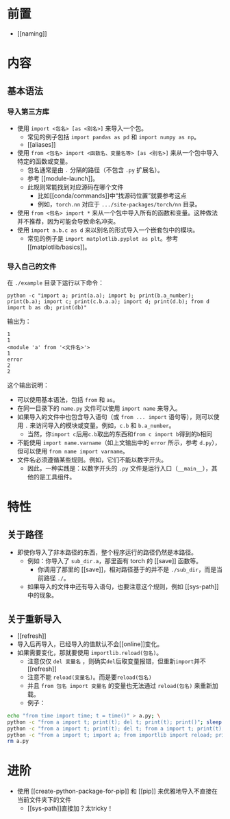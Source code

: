 # 前置
- [[naming]]

# 内容

## 基本语法

### 导入第三方库

- 使用 `import <包名> [as <别名>]` 来导入一个包。
  - 常见的例子包括 `import pandas as pd` 和 `import numpy as np`。
  - [[aliases]]
- 使用 `from <包名> import <函数名、变量名等> [as <别名>]` 来从一个包中导入特定的函数或变量。
  - 包名通常是由 `.` 分隔的路径（不包含 `.py` 扩展名）。
  - 参考 [[module-launch]]。
  - 此规则常能找到对应源码在哪个文件
    - 比如[[conda/commands]]中“找源码位置”就要参考这点
    - 例如，`torch.nn` 对应于 `.../site-packages/torch/nn` 目录。
- 使用 `from <包名> import *` 来从一个包中导入所有的函数和变量。这种做法并不推荐，因为可能会导致命名冲突。
- 使用 `import a.b.c as d` 来以别名的形式导入一个嵌套包中的模块。
  - 常见的例子是 `import matplotlib.pyplot as plt`。参考 [[matplotlib/basics]]。

### 导入自己的文件

在 `./example` 目录下运行以下命令：

```shell
python -c "import a; print(a.a); import b; print(b.a_number); print(b.a); import c; print(c.b.a.a); import d; print(d.b); from d import b as db; print(db)"
```

输出为：

```text
1
1
<module 'a' from '<文件名>'>
1
error
2
2
```

这个输出说明：

- 可以使用基本语法，包括 `from` 和 `as`。
- 在同一目录下的 `name.py` 文件可以使用 `import name` 来导入。
- 如果导入的文件中也包含导入语句（或 `from ... import` 语句等），则可以使用 `.` 来访问导入的模块或变量。例如，`c.b` 和 `b.a_number`。
    - 当然，你`import c`后用`c.b`取出的东西和`from c import b`得到的`b`相同
- 不能使用 `import name.varname`（如上文输出中的 `error` 所示，参考 `d.py`），但可以使用 `from name import varname`。
- 文件名必须遵循某些规则。例如，它们不能以数字开头。
  - 因此，一种实践是：以数字开头的 `.py` 文件是运行入口（`__main__`），其他的是工具组件。

# 特性

## 关于路径

- 即使你导入了非本路径的东西，整个程序运行的路径仍然是本路径。
  - 例如：你导入了 `sub_dir.a`，那里面有 torch 的 [[save]] 函数等。
    - 你调用了那里的 [[save]]，相对路径基于的并不是 `./sub_dir`，而是当前路径 `./`。
  - 如果导入的文件中还有导入语句，也要注意这个规则，例如 [[sys-path]] 中的现象。

## 关于重新导入
- [[refresh]]
- 导入后再导入，已经导入的值默认不会[[online]]变化。
- 如果需要变化，那就要使用 `importlib.reload(包名)`。
  - 注意仅仅 `del 变量名` ，则确实`del`后取变量报错，但重新`import`并不[[refresh]]
  - 注意不能 `reload(变量名)`。而是要`reload(包名)`
  - 并且 `from 包名 import 变量名` 的变量也无法通过 `reload(包名)` 来重新加载。
  - 例子：

```sh
echo "from time import time; t = time()" > a.py; \
python -c "from a import t; print(t); del t; print(t); print()"; sleep 2; \
python -c "from a import t; print(t); del t; from a import t; print(t); print()"; sleep 2; \
python -c "from a import t; import a; from importlib import reload; print(t); reload(a); print(t); print(a.t)"; \
rm a.py
```

# 进阶

- 使用 [[create-python-package-for-pip]] 和 [[pip]] 来优雅地导入不直接在当前文件夹下的文件
  - [[sys-path]]直接加？太tricky！